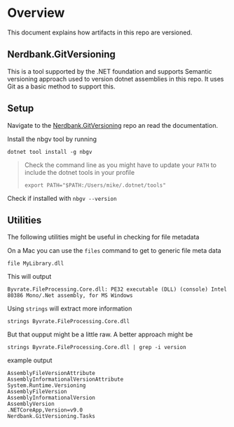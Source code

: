# Overview

This document explains how artifacts in this repo are versioned. 

## Nerdbank.GitVersioning

This is a tool supported by the .NET foundation and supports Semantic versioning approach used
to version dotnet assemblies in this repo. It uses Git as a basic method to support this.

## Setup

Navigate to the [Nerdbank.GitVersioning](https://github.com/dotnet/Nerdbank.GitVersioning) repo an read the documentation.

Install the nbgv tool by running 

`dotnet tool install -g nbgv`

> Check the command line as you might have to update your `PATH` to include the dotnet tools in your profile
> 
> `export PATH="$PATH:/Users/mike/.dotnet/tools"`

Check if installed with `nbgv --version`

## Utilities

The following utilities might be useful in checking for file metadata

On a Mac you can use the `files` command to get to generic file meta data

`file MyLibrary.dll`

This will output

`Byvrate.FileProcessing.Core.dll: PE32 executable (DLL) (console) Intel 80386 Mono/.Net assembly, for MS Windows`

Using `strings` will extract more information

`strings Byvrate.FileProcessing.Core.dll`

But that oupput might be a little raw. A better approach might be 

`strings Byvrate.FileProcessing.Core.dll | grep -i version`

example output

```
AssemblyFileVersionAttribute
AssemblyInformationalVersionAttribute
System.Runtime.Versioning
AssemblyFileVersion
AssemblyInformationalVersion
AssemblyVersion
.NETCoreApp,Version=v9.0
Nerdbank.GitVersioning.Tasks
```


